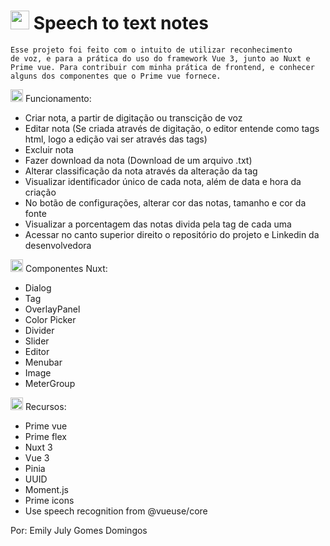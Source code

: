 # <img src="https://github.com/emilyjuly/speech-to-text-notes/assets/87674883/67ac9ac5-7d50-439c-a9d5-b4f1f818e1eb" width="30px"/> Speech to text notes

<code>Esse projeto foi feito com o intuito de utilizar reconhecimento de voz, e para a prática do uso do framework Vue 3, junto ao Nuxt e Prime vue. Para contribuir com minha prática de frontend, e conhecer alguns dos componentes que o Prime vue fornece.</code>

<img src="https://cdn-icons-png.flaticon.com/128/3953/3953226.png" width="20px"/> Funcionamento:

- Criar nota, a partir de digitação ou transcição de voz
- Editar nota (Se criada através de digitação, o editor entende como tags html, logo a edição vai ser através das tags)
- Excluir nota
- Fazer download da nota (Download de um arquivo .txt)
- Alterar classificação da nota através da alteração da tag
- Visualizar identificador único de cada nota, além de data e hora da criação
- No botão de configurações, alterar cor das notas, tamanho e cor da fonte
- Visualizar a porcentagem das notas divida pela tag de cada uma
- Acessar no canto superior direito o repositório do projeto e Linkedin da desenvolvedora

<img src="https://cdn-icons-png.flaticon.com/128/3953/3953226.png" width="20px"/> Componentes Nuxt:

- Dialog
- Tag
- OverlayPanel
- Color Picker
- Divider
- Slider
- Editor
- Menubar
- Image
- MeterGroup

<img src="https://cdn-icons-png.flaticon.com/128/3953/3953226.png" width="20px"/> Recursos:

- Prime vue
- Prime flex
- Nuxt 3
- Vue 3
- Pinia
- UUID
- Moment.js
- Prime icons
- Use speech recognition from @vueuse/core

Por: Emily July Gomes Domingos
